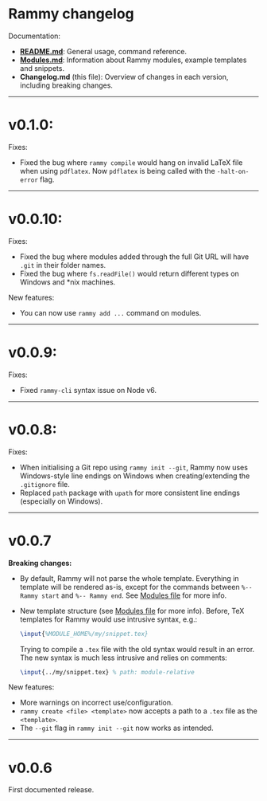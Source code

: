 # Rammy changelog

Documentation:
* **[README.md](./README.md)**: General usage, command reference.
* **[Modules.md](./Modules.md)**: Information about Rammy modules, example templates and snippets.
* **Changelog.md** (this file): Overview of changes in each version, including breaking changes.

-------------------------------------------------------------------------


# v0.1.0:

Fixes:
* Fixed the bug where `rammy compile` would hang on invalid LaTeX file when using `pdflatex`. Now `pdflatex` is being
called with the `-halt-on-error` flag.


-------------------------------------------------------------------------


# v0.0.10:

Fixes:
* Fixed the bug where modules added through the full Git URL will have `.git` in their folder names.
* Fixed the bug where `fs.readFile()` would return different types on Windows and *nix machines.

New features:
* You can now use `rammy add ...` command on modules.


-------------------------------------------------------------------------


# v0.0.9:

Fixes:
* Fixed `rammy-cli` syntax issue on Node v6.


-------------------------------------------------------------------------


# v0.0.8:

Fixes:
* When initialising a Git repo using `rammy init --git`, Rammy now uses Windows-style line endings on Windows when
creating/extending the `.gitignore` file.
* Replaced `path` package with `upath` for more consistent line endings (especially on Windows).


-------------------------------------------------------------------------


# v0.0.7

**Breaking changes:**
* By default, Rammy will not parse the whole template. Everything in template will be rendered as-is, except for the
commands between `%-- Rammy start` and `%-- Rammy end`. See [Modules file](./Modules.md) for more info.
* New template structure (see [Modules file](./Modules.md) for more info). Before, TeX templates for Rammy would use 
intrusive syntax, e.g.:
    ```latex
    \input{%MODULE_HOME%/my/snippet.tex}
    ```
    
    Trying to compile a  `.tex` file with the old syntax would result in an error. The new syntax is much less 
    intrusive and relies on comments:
    
    ```latex
    \input{../my/snippet.tex} % path: module-relative
    ```

New features:
* More warnings on incorrect use/configuration.
* `rammy create <file> <template>` now accepts a path to a `.tex` file as the `<template>`.
* The `--git` flag in `rammy init --git` now works as intended.


-------------------------------------------------------------------------


# v0.0.6

First documented release.
